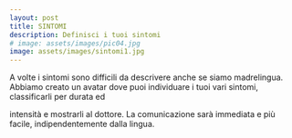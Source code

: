 ```yaml
---
layout: post
title: SINTOMI
description: Definisci i tuoi sintomi
# image: assets/images/pic04.jpg
image: assets/images/sintomi1.jpg
---
```


A volte i sintomi sono difficili da descrivere anche se siamo madrelingua. Abbiamo
creato un avatar dove puoi individuare i tuoi vari sintomi, classificarli per durata ed

intensità e mostrarli al dottore. La comunicazione sarà immediata e più facile,
indipendentemente dalla lingua.
